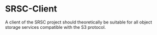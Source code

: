 # SRSC-Client
 A client of the SRSC project should theoretically be suitable for all object storage services compatible with the S3 protocol.
